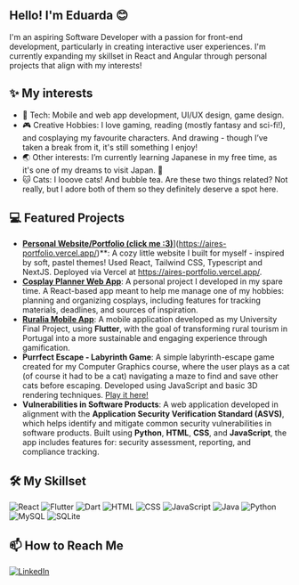## Hello! I'm Eduarda 😊
I'm an aspiring Software Developer with a passion for front-end development, particularly in creating interactive user experiences. I'm currently expanding my skillset in React and Angular through personal projects that align with my interests!

## ✨ My interests
- 📱 Tech: Mobile and web app development, UI/UX design, game design.
- 🎮 Creative Hobbies: I love gaming, reading (mostly fantasy and sci-fi!), and cosplaying my favourite characters. And drawing - though I’ve taken a break from it, it's still something I enjoy! 
- 🌏 Other interests: I’m currently learning Japanese in my free time, as it's one of my dreams to visit Japan. 🌸
- 🐱 Cats: I looove cats! And bubble tea. Are these two things related? Not really, but I adore both of them so they definitely deserve a spot here.

## 💻 Featured Projects
- **[Personal Website/Portfolio (click me :3)](https://github.com/eduarda-aires/cosplanner)**](https://aires-portfolio.vercel.app/)**: A cozy little website I built for myself - inspired by soft, pastel themes! Used React, Tailwind CSS, Typescript and NextJS. Deployed via Vercel at https://aires-portfolio.vercel.app/.
- **[Cosplay Planner Web App](https://github.com/eduarda-aires/cosplanner)**: A personal project I developed in my spare time. A React-based app meant to help me manage one of my hobbies: planning and organizing cosplays, including features for tracking materials, deadlines, and sources of inspiration.
- **[Ruralia Mobile App](https://github.com/Betolas9/RURALIA-Final-Project)**: A mobile application developed as my University Final Project, using **Flutter**, with the goal of transforming rural tourism in Portugal into a more sustainable and engaging experience through gamification.
- **Purrfect Escape - Labyrinth Game**: A simple labyrinth-escape game created for my Computer Graphics course, where the user plays as a cat (of course it had to be a cat) navigating a maze to find and save other cats before escaping. Developed using JavaScript and basic 3D rendering techniques. [Play it here!](https://raw.githack.com/eduarda-aires/Purrfect-Escape/refs/heads/main/index.html)
- **Vulnerabilities in Software Products**: A web application developed in alignment with the **Application Security Verification Standard (ASVS)**, which helps identify and mitigate common security vulnerabilities in software products. Built using **Python**, **HTML**, **CSS**, and **JavaScript**, the app includes features for: security assessment, reporting, and compliance tracking.

## 🛠️ My Skillset
![React](https://img.shields.io/badge/-React-61DAFB?logo=react&logoColor=black&style=flat)
![Flutter](https://img.shields.io/badge/-Flutter-02569B?logo=flutter&logoColor=white&style=flat)
![Dart](https://img.shields.io/badge/dart-%230175C2.svg?style=for-the-badge&logo=dart&logoColor=white)
![HTML](https://img.shields.io/badge/-HTML-E34F26?logo=html5&logoColor=white&style=flat)
![CSS](https://img.shields.io/badge/-CSS-1572B6?logo=css3&logoColor=white&style=flat)
![JavaScript](https://img.shields.io/badge/-JavaScript-F7DF1E?logo=javascript&logoColor=black&style=flat)
![Java](https://img.shields.io/badge/-Java-007396?logo=java&logoColor=white&style=flat)
![Python](https://img.shields.io/badge/-Python-3776AB?logo=python&logoColor=white&style=flat)
![MySQL](https://img.shields.io/badge/-MySQL-4479A1?logo=mysql&logoColor=white&style=flat)
![SQLite](https://img.shields.io/badge/sqlite-%2307405e.svg?style=for-the-badge&logo=sqlite&logoColor=white)



## 📫 How to Reach Me
[![LinkedIn](https://img.shields.io/badge/-LinkedIn-0077B5?logo=linkedin&logoColor=white&style=flat)](https://www.linkedin.com/in/eduarda-tavares/)

